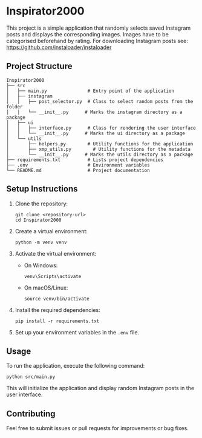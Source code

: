 # Inspirator2000

This project is a simple application that randomly selects saved Instagram posts and displays the corresponding images. Images have to be categorised beforehand by rating.
For downloading Instagram posts see: https://github.com/instaloader/instaloader

## Project Structure

```
Inspirator2000
├── src
│   ├── main.py               # Entry point of the application
│   ├── instagram
│   │   ├── post_selector.py  # Class to select random posts from the folder
│   │   └── __init__.py      # Marks the instagram directory as a package
│   ├── ui
│   │   ├── interface.py      # Class for rendering the user interface
│   │   └── __init__.py      # Marks the ui directory as a package
│   └── utils
│       ├── helpers.py        # Utility functions for the application
│       ├── xmp_utils.py        # Utility functions for the metadata
│       └── __init__.py      # Marks the utils directory as a package
├── requirements.txt          # Lists project dependencies
├── .env                      # Environment variables
└── README.md                 # Project documentation
```

## Setup Instructions

1. Clone the repository:
   ```
   git clone <repository-url>
   cd Inspirator2000
   ```

2. Create a virtual environment:
   ```
   python -m venv venv
   ```

3. Activate the virtual environment:
   - On Windows:
     ```
     venv\Scripts\activate
     ```
   - On macOS/Linux:
     ```
     source venv/bin/activate
     ```

4. Install the required dependencies:
   ```
   pip install -r requirements.txt
   ```

5. Set up your environment variables in the `.env` file.

## Usage

To run the application, execute the following command:
```
python src/main.py
```

This will initialize the application and display random Instagram posts in the user interface.

## Contributing

Feel free to submit issues or pull requests for improvements or bug fixes.
